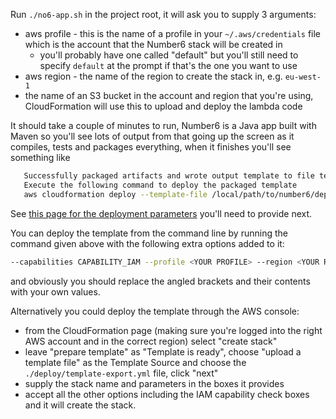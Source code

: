 Run `./no6-app.sh` in the project root, it will ask you to supply 3 arguments:

- aws profile - this is the name of a profile in your `~/.aws/credentials` file which is the account that the Number6 stack will be created in
  - you'll probably have one called "default" but you'll still need to specify `default` at the prompt if that's the one you want to use
- aws region - the name of the region to create the stack in, e.g. `eu-west-1`
- the name of an S3 bucket in the account and region that you're using, CloudFormation will use this to upload and deploy the lambda code

It should take a couple of minutes to run, Number6 is a Java app built with Maven so you'll see lots of output from that going up the screen as it compiles, tests and packages everything, when it finishes you'll see something like

```bash
   Successfully packaged artifacts and wrote output template to file template-export.yml.
   Execute the following command to deploy the packaged template
   aws cloudformation deploy --template-file /local/path/to/number6/deploy/template-export.yml --stack-name <YOUR STACK NAME>
```

See [this page for the deployment parameters](./number6_deployment_params.md) you'll need to provide next.

You can deploy the template from the command line by running the command given above with the following extra options added to it:

```bash
--capabilities CAPABILITY_IAM --profile <YOUR PROFILE> --region <YOUR REGION> --parameter-overrides SlackChannel=<YOUR SLACK CHANNEL ID> BlacklistedChannels=<YOUR BLACKLIST CSV> SlackTokenSecretName=<YOUR SECRET NAME> EnvType=<YOUR ENV TYPE>
```

and obviously you should replace the angled brackets and their contents with your own values.

 Alternatively you could deploy the template through the AWS console: 

- from the CloudFormation page (making sure you're logged into the right AWS account and in the correct region) select "create stack"
- leave "prepare template" as "Template is ready", choose "upload a template file" as the Template Source and choose the `./deploy/template-export.yml` file, click "next"
- supply the stack name and parameters in the boxes it provides
- accept all the other options including the IAM capability check boxes and it will create the stack.